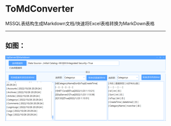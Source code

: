 # ToMdConverter
MSSQL表结构生成Markdown文档/快速将Excel表格转换为MarkDown表格



------------------------
## 如图：
![image](https://raw.githubusercontent.com/WuLex/UsefulPicture/main/tomdconverter/runResult.png)
